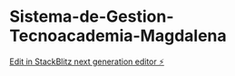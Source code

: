 # Sistema-de-Gestion-Tecnoacademia-Magdalena

[Edit in StackBlitz next generation editor ⚡️](https://stackblitz.com/~/github.com/BAD9927/Sistema-de-Gestion-Tecnoacademia-Magdalena)